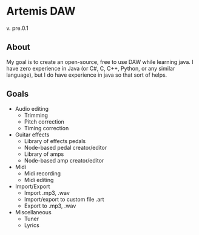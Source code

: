 # Artemis DAW
v. pre.0.1

## About
My goal is to create an open-source, free to use DAW while learning java. I have zero experience in Java (or C#, C, C++, Python, or any similar language), but I do have experience in java so that sort of helps.

## Goals
* Audio editing
  * Trimming
  * Pitch correction
  * Timing correction
* Guitar effects
  * Library of effects pedals
  * Node-based pedal creator/editor
  * Library of amps
  * Node-based amp creator/editor
* Midi
  * Midi recording
  * Midi editing
* Import/Export
  * Import .mp3, .wav
  * Import/export to custom file .art
  * Export to .mp3, .wav
* Miscellaneous
  * Tuner
  * Lyrics

